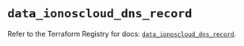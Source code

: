 # `data_ionoscloud_dns_record`

Refer to the Terraform Registry for docs: [`data_ionoscloud_dns_record`](https://registry.terraform.io/providers/ionos-cloud/ionoscloud/6.5.0/docs/data-sources/dns_record).
